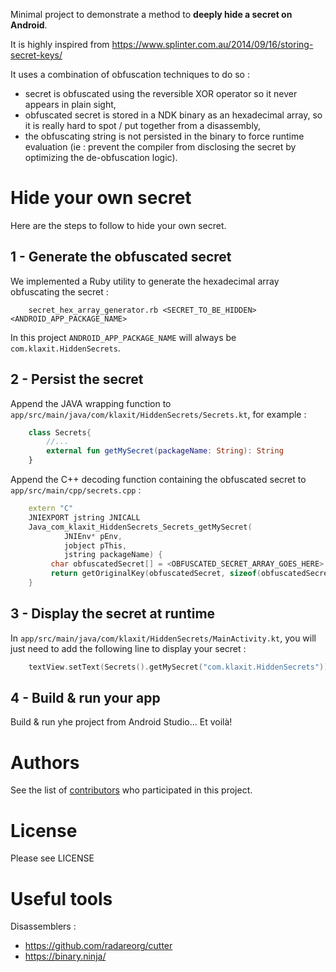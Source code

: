 Minimal project to demonstrate a method to **deeply hide a secret on Android**.

It is highly inspired from https://www.splinter.com.au/2014/09/16/storing-secret-keys/

It uses a combination of obfuscation techniques to do so :
- secret is obfuscated using the reversible XOR operator so it never appears in plain sight,
- obfuscated secret is stored in a NDK binary as an hexadecimal array, so it is really hard to spot / put together from a disassembly,
- the obfuscating string is not persisted in the binary to force runtime evaluation (ie : prevent the compiler from disclosing the secret by optimizing the de-obfuscation logic).

# Hide your own secret

Here are the steps to follow to hide your own secret.

## 1 - Generate the obfuscated secret

We implemented a Ruby utility to generate the hexadecimal array obfuscating the secret :

```shell
    secret_hex_array_generator.rb <SECRET_TO_BE_HIDDEN> <ANDROID_APP_PACKAGE_NAME>
```

In this project `ANDROID_APP_PACKAGE_NAME` will always be `com.klaxit.HiddenSecrets`.

## 2 - Persist the secret

Append the JAVA wrapping function to `app/src/main/java/com/klaxit/HiddenSecrets/Secrets.kt`, for example :

```kotlin
    class Secrets{
        //...
        external fun getMySecret(packageName: String): String
    }
```

Append the C++ decoding function containing the obfuscated secret to `app/src/main/cpp/secrets.cpp` :

```cpp
    extern "C"
    JNIEXPORT jstring JNICALL
    Java_com_klaxit_HiddenSecrets_Secrets_getMySecret(
            JNIEnv* pEnv,
            jobject pThis,
            jstring packageName) {
         char obfuscatedSecret[] = <OBFUSCATED_SECRET_ARRAY_GOES_HERE> ;
         return getOriginalKey(obfuscatedSecret, sizeof(obfuscatedSecret), packageName, pEnv);
    }
```

## 3 - Display the secret at runtime

In `app/src/main/java/com/klaxit/HiddenSecrets/MainActivity.kt`, you will just need to add the following line to 
display your secret :

```kotlin
    textView.setText(Secrets().getMySecret("com.klaxit.HiddenSecrets"))
```

## 4 - Build & run your app

Build & run yhe project from Android Studio... Et voilà!

# Authors

See the list of [contributors](https://github.com/klaxit/HiddenSecrets/contributors) who participated in this project.

# License

Please see LICENSE

# Useful tools

Disassemblers : 
- https://github.com/radareorg/cutter
- https://binary.ninja/
